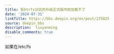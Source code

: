 ```yaml
---
title: 有btrfs分区的升级正式版内侧加载不了
date: '2024-07-31'
linkTitle: https://bbs.deepin.org/en/post/275825
source: deepin_bbs
description:  liuyanming 
disable_comments: true
---
```

如果在/etc/fs
